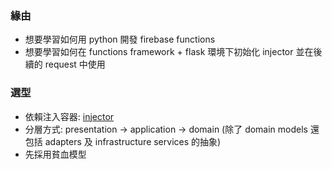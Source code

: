 ### 緣由
- 想要學習如何用 python 開發 firebase functions
- 想要學習如何在 functions framework + flask 環境下初始化 injector 並在後續的 request 中使用

### 選型
- 依賴注入容器: [injector](https://pypi.org/project/injector/)
- 分層方式: presentation -> application -> domain (除了 domain models 還包括 adapters 及 infrastructure services 的抽象)
- 先採用貧血模型